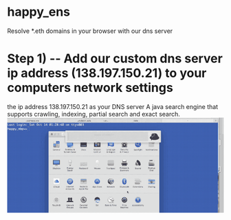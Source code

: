 # happy_ens
Resolve *.eth domains in your browser with our dns server

# Step 1) -- Add our custom dns server ip address (138.197.150.21) to your computers network settings
the ip address 138.197.150.21 as your DNS server
A java search engine that supports crawling, indexing, partial search and exact search.
![How to update your mac dns server ip address](h-ens.gif)
